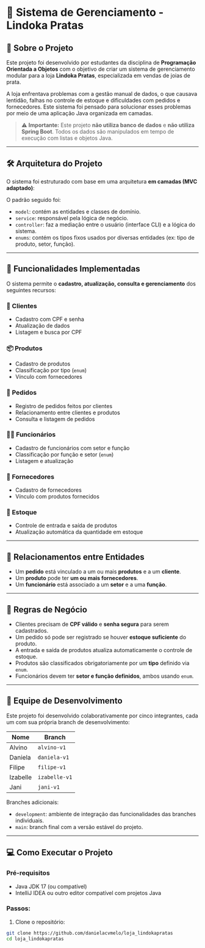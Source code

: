 # 💍 Sistema de Gerenciamento - Lindoka Pratas

## 📖 Sobre o Projeto

Este projeto foi desenvolvido por estudantes da disciplina de **Programação Orientada a Objetos** com o objetivo de criar um sistema de gerenciamento modular para a loja **Lindoka Pratas**, especializada em vendas de joias de prata.

A loja enfrentava problemas com a gestão manual de dados, o que causava lentidão, falhas no controle de estoque e dificuldades com pedidos e fornecedores. Este sistema foi pensado para solucionar esses problemas por meio de uma aplicação Java organizada em camadas.

> ⚠️ **Importante:** Este projeto **não utiliza banco de dados** e **não utiliza Spring Boot**. Todos os dados são manipulados em tempo de execução com listas e objetos Java.

---

## 🛠 Arquitetura do Projeto

O sistema foi estruturado com base em uma arquitetura **em camadas (MVC adaptado)**:


O padrão seguido foi:

- `model`: contém as entidades e classes de domínio.
- `service`: responsável pela lógica de negócio.
- `controller`: faz a mediação entre o usuário (interface CLI) e a lógica do sistema.
- `enums`: contém os tipos fixos usados por diversas entidades (ex: tipo de produto, setor, função).

---

## 📁 Funcionalidades Implementadas

O sistema permite o **cadastro, atualização, consulta e gerenciamento** dos seguintes recursos:

### 👤 Clientes
- Cadastro com CPF e senha
- Atualização de dados
- Listagem e busca por CPF

### 📦 Produtos
- Cadastro de produtos
- Classificação por tipo (`enum`)
- Vínculo com fornecedores

### 🛒 Pedidos
- Registro de pedidos feitos por clientes
- Relacionamento entre clientes e produtos
- Consulta e listagem de pedidos

### 🧑‍💼 Funcionários
- Cadastro de funcionários com setor e função
- Classificação por função e setor (`enum`)
- Listagem e atualização

### 🚚 Fornecedores
- Cadastro de fornecedores
- Vínculo com produtos fornecidos

### 🏬 Estoque
- Controle de entrada e saída de produtos
- Atualização automática da quantidade em estoque

---

## 🔁 Relacionamentos entre Entidades

- Um **pedido** está vinculado a um ou mais **produtos** e a um **cliente**.
- Um **produto** pode ter **um ou mais fornecedores**.
- Um **funcionário** está associado a um **setor** e a uma **função**.

---

## 🧪 Regras de Negócio

- Clientes precisam de **CPF válido** e **senha segura** para serem cadastrados.
- Um pedido só pode ser registrado se houver **estoque suficiente** do produto.
- A entrada e saída de produtos atualiza automaticamente o controle de estoque.
- Produtos são classificados obrigatoriamente por um **tipo** definido via `enum`.
- Funcionários devem ter **setor e função definidos**, ambos usando `enum`.

---

## 👥 Equipe de Desenvolvimento

Este projeto foi desenvolvido colaborativamente por cinco integrantes, cada um com sua própria branch de desenvolvimento:

| Nome      | Branch         |
|-----------|----------------|
| Alvino    | `alvino-v1`    |
| Daniela   | `daniela-v1`   |
| Filipe    | `filipe-v1`    |
| Izabelle  | `izabelle-v1`  |
| Jani      | `jani-v1`      |

Branches adicionais:

- `development`: ambiente de integração das funcionalidades das branches individuais.
- `main`: branch final com a versão estável do projeto.

---

## 💻 Como Executar o Projeto

### Pré-requisitos

- Java JDK 17 (ou compatível)
- IntelliJ IDEA ou outro editor compatível com projetos Java

### Passos:

1. Clone o repositório:
```bash
git clone https://github.com/danielacvmelo/loja_lindokapratas
cd loja_lindokapratas
